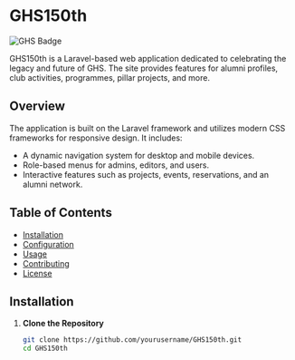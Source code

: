 # GHS150th

![GHS Badge](/assets/GHS_Badge.png)

GHS150th is a Laravel-based web application dedicated to celebrating the legacy and future of GHS. The site provides features for alumni profiles, club activities, programmes, pillar projects, and more.

## Overview

The application is built on the Laravel framework and utilizes modern CSS frameworks for responsive design. It includes:

- A dynamic navigation system for desktop and mobile devices.
- Role-based menus for admins, editors, and users.
- Interactive features such as projects, events, reservations, and an alumni network.

## Table of Contents

- [Installation](#installation)
- [Configuration](#configuration)
- [Usage](#usage)
- [Contributing](#contributing)
- [License](#license)

## Installation

1. **Clone the Repository**

   ```bash
   git clone https://github.com/yourusername/GHS150th.git
   cd GHS150th

